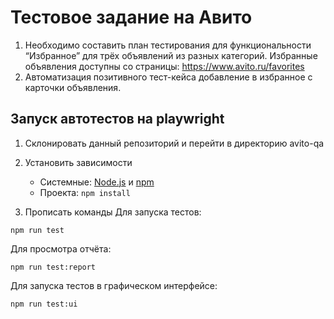 # Тестовое задание на Авито

1. Необходимо составить план тестирования для функциональности “Избранное” для трёх объявлений из разных категорий. Избранные объявления доступны со страницы: https://www.avito.ru/favorites
2. Автоматизация позитивного тест-кейса добавление в избранное с карточки объявления.

## Запуск автотестов на playwright
1. Склонировать данный репозиторий и перейти в директорию avito-qa

2. Установить зависимости
   - Системные: [Node.js](https://nodejs.org/en/download/package-manager) и [npm](https://docs.npmjs.com/cli/v8/commands/npm-install)
   - Проекта: `npm install` 

4. Прописать команды
Для запуска тестов:
```
npm run test
```
Для просмотра отчёта:
```
npm run test:report
``` 

Для запуска тестов в графическом интерфейсе:
```
npm run test:ui  
```
